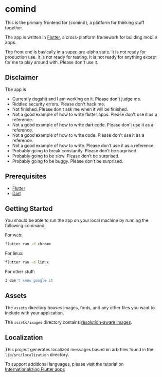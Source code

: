 # comind

This is the primary frontend for {comind}, a platform for thinking stuff together.

The app is written in [Flutter](https://flutter.dev/), a cross-platform
framework for building mobile apps.

The front end is basically in a super-pre-alpha state. It is not ready for
production use. It is not ready for testing. It is not ready for anything
except for me to play around with. Please don't use it.

## Disclaimer

The app is 

- Currently dogshit and I am working on it. Please don't judge me. 
- Riddled security errors. Please don't hack me.
- Not finished. Please don't ask me when it will be finished.
- Not a good example of how to write flutter apps. Please don't use it as a reference.
- Not a good example of how to write dart code. Please don't use it as a reference.
- Not a good example of how to write code. Please don't use it as a reference.
- Not a good example of how to write. Please don't use it as a reference.
- Probably going to break constantly. Please don't be surprised.
- Probably going to be slow. Please don't be surprised.
- Probably going to be buggy. Please don't be surprised.

## Prerequisites

- [Flutter](https://flutter.dev/docs/get-started/install)
- [Dart](https://dart.dev/get-dart)

## Getting Started

You should be able to run the app on your local machine by running the
following command:

For web: 

```bash
flutter run -d chrome
```

For linux:

```bash
flutter run -d linux
```

For other stuff: 

```bash
I don't know google it
```

## Assets

The `assets` directory houses images, fonts, and any other files you want to
include with your application.

The `assets/images` directory contains [resolution-aware
images](https://flutter.dev/docs/development/ui/assets-and-images#resolution-aware).

## Localization

This project generates localized messages based on arb files found in
the `lib/src/localization` directory.

To support additional languages, please visit the tutorial on
[Internationalizing Flutter
apps](https://flutter.dev/docs/development/accessibility-and-localization/internationalization)
